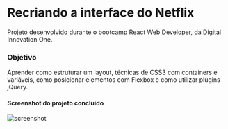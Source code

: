# Recriando a interface do Netflix

Projeto desenvolvido durante o bootcamp React Web Developer, da Digital Innovation One.

### Objetivo

Aprender como estruturar um layout, técnicas de CSS3 com containers e variáveis, como posicionar elementos com Flexbox e como utilizar plugins jQuery.

#### Screenshot do projeto concluído
<img alt="screenshot" src="https://github.com/isabelavs/netflix-interface/blob/master/img/screenshot.PNG">
